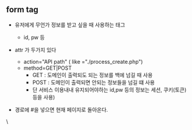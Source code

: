 

## form tag 

- 유저에게 무언가 정보를 받고 싶을 때 사용하는 태그
  
  - id, pw 등
  
- attr 가 두가지 있다
   - action="API path" ( like ="./process_create.php")
   - method=GET|POST 
     - GET : 도메인이 출력되도 되는 정보를 백에 넘길 때 사용
     - POST : 도메인이 출력되면 안되는 정보들을 넘길 떄 사용
     - 단  서비스 이용내내 유지되어야하는 id,pw 등의 정보는 세션, 쿠키(토큰) 등을 사용)
  
- 경로에 #을 넣으면 현재 페이지로 돌아온다.


\
